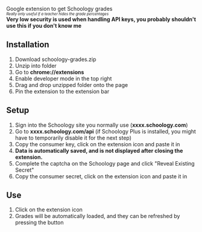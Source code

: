 Google extension to get Schoology grades  
<sup><sub>_Really only useful if a teacher hides the grade percentages_</sub></sup>  
**Very low security is used when handling API keys, you probably shouldn't use this if you don't know me**

## Installation
1) Download schoology-grades.zip
2) Unzip into folder
3) Go to **chrome://extensions**
4) Enable developer mode in the top right
5) Drag and drop unzipped folder onto the page
6) Pin the extension to the extension bar

## Setup
1) Sign into the Schoology site you normally use (**xxxx.schoology.com**)
2) Go to **xxxx.schoology.com/api** (if Schoology Plus is installed, you might have to temporarily disable it for the next step)
3) Copy the consumer key, click on the extension icon and paste it in
4) **Data is automatically saved, and is not displayed after closing the extension.**
5) Complete the captcha on the Schoology page and click "Reveal Existing Secret"
6) Copy the consumer secret, click on the extension icon and paste it in

## Use
1) Click on the extension icon
2) Grades will be automatically loaded, and they can be refreshed by pressing the button
